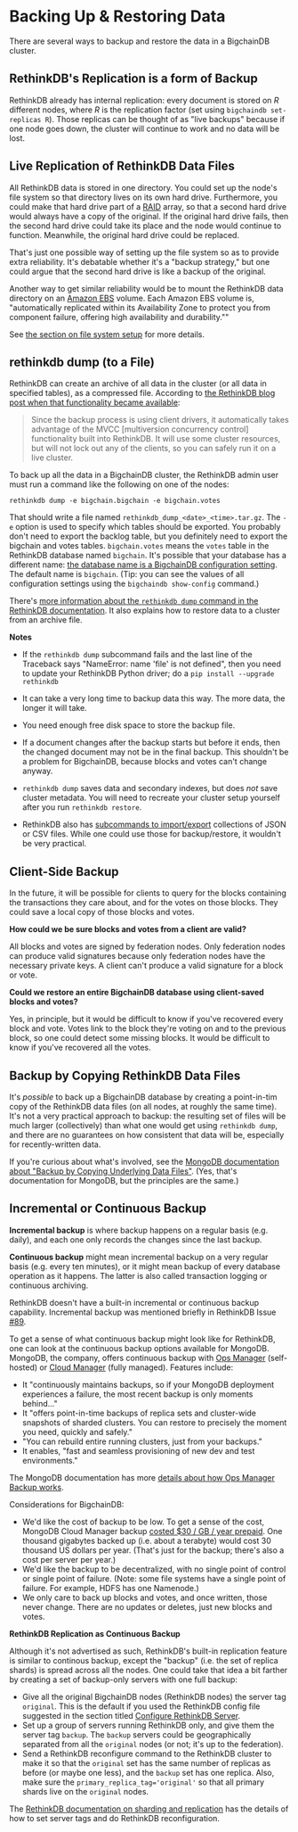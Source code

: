 # Backing Up & Restoring Data

There are several ways to backup and restore the data in a BigchainDB cluster.


## RethinkDB's Replication is a form of Backup

RethinkDB already has internal replication: every document is stored on _R_ different nodes, where _R_ is the replication factor (set using `bigchaindb set-replicas R`). Those replicas can be thought of as "live backups" because if one node goes down, the cluster will continue to work and no data will be lost.


## Live Replication of RethinkDB Data Files

All RethinkDB data is stored in one directory. You could set up the node's file system so that directory lives on its own hard drive. Furthermore, you could make that hard drive part of a [RAID](https://en.wikipedia.org/wiki/RAID) array, so that a second hard drive would always have a copy of the original. If the original hard drive fails, then the second hard drive could take its place and the node would continue to function. Meanwhile, the original hard drive could be replaced.

That's just one possible way of setting up the file system so as to provide extra reliability. It's debatable whether it's a "backup strategy," but one could argue that the second hard drive is like a backup of the original.

Another way to get similar reliability would be to mount the RethinkDB data directory on an [Amazon EBS](https://aws.amazon.com/ebs/) volume. Each Amazon EBS volume is, "automatically replicated within its Availability Zone to protect you from component failure, offering high availability and durability.""

See [the section on file system setup](../nodes/setup-run-node.html#set-up-the-file-system-for-rethinkdb) for more details.


## rethinkdb dump (to a File)

RethinkDB can create an archive of all data in the cluster (or all data in specified tables), as a compressed file. According to [the RethinkDB blog post when that functionality became available](https://rethinkdb.com/blog/1.7-release/):

> Since the backup process is using client drivers, it automatically takes advantage of the MVCC [multiversion concurrency control] functionality built into RethinkDB. It will use some cluster resources, but will not lock out any of the clients, so you can safely run it on a live cluster.

To back up all the data in a BigchainDB cluster, the RethinkDB admin user must run a command like the following on one of the nodes:
```text
rethinkdb dump -e bigchain.bigchain -e bigchain.votes
```

That should write a file named `rethinkdb_dump_<date>_<time>.tar.gz`. The `-e` option is used to specify which tables should be exported. You probably don't need to export the backlog table, but you definitely need to export the bigchain and votes tables. 
`bigchain.votes` means the `votes` table in the RethinkDB database named `bigchain`. It's possible that your database has a different name: [the database name is a BigchainDB configuration setting](../nodes/configuration.html#database-host-database-port-database-name). The default name is `bigchain`. (Tip: you can see the values of all configuration settings using the `bigchaindb show-config` command.)

There's [more information about the `rethinkdb dump` command in the RethinkDB documentation](https://www.rethinkdb.com/docs/backup/). It also explains how to restore data to a cluster from an archive file.

**Notes**

* If the `rethinkdb dump` subcommand fails and the last line of the Traceback says "NameError: name 'file' is not defined", then you need to update your RethinkDB Python driver; do a `pip install --upgrade rethinkdb`

* It can take a very long time to backup data this way. The more data, the longer it will take.

* You need enough free disk space to store the backup file.

* If a document changes after the backup starts but before it ends, then the changed document may not be in the final backup. This shouldn't be a problem for BigchainDB, because blocks and votes can't change anyway.

* `rethinkdb dump` saves data and secondary indexes, but does *not* save cluster metadata. You will need to recreate your cluster setup yourself after you run `rethinkdb restore`.

* RethinkDB also has [subcommands to import/export](https://gist.github.com/coffeemug/5894257) collections of JSON or CSV files. While one could use those for backup/restore, it wouldn't be very practical.


## Client-Side Backup

In the future, it will be possible for clients to query for the blocks containing the transactions they care about, and for the votes on those blocks. They could save a local copy of those blocks and votes.

**How could we be sure blocks and votes from a client are valid?**

All blocks and votes are signed by federation nodes. Only federation nodes can produce valid signatures because only federation nodes have the necessary private keys. A client can't produce a valid signature for a block or vote.

**Could we restore an entire BigchainDB database using client-saved blocks and votes?**

Yes, in principle, but it would be difficult to know if you've recovered every block and vote. Votes link to the block they're voting on and to the previous block, so one could detect some missing blocks. It would be difficult to know if you've recovered all the votes.


## Backup by Copying RethinkDB Data Files

It's _possible_ to back up a BigchainDB database by creating a point-in-tim copy of the RethinkDB data files (on all nodes, at roughly the same time). It's not a very practical approach to backup: the resulting set of files will be much larger (collectively) than what one would get using `rethinkdb dump`, and there are no guarantees on how consistent that data will be, especially for recently-written data.

If you're curious about what's involved, see the [MongoDB documentation about "Backup by Copying Underlying Data Files"](https://docs.mongodb.com/manual/core/backups/#backup-with-file-copies). (Yes, that's documentation for MongoDB, but the principles are the same.)


## Incremental or Continuous Backup

**Incremental backup** is where backup happens on a regular basis (e.g. daily), and each one only records the changes since the last backup.

**Continuous backup** might mean incremental backup on a very regular basis (e.g. every ten minutes), or it might mean backup of every database operation as it happens. The latter is also called transaction logging or continuous archiving.

RethinkDB doesn't have a built-in incremental or continuous backup capability. Incremental backup was mentioned briefly in RethinkDB Issue [#89](https://github.com/rethinkdb/rethinkdb/issues/89).

To get a sense of what continuous backup might look like for RethinkDB, one can look at the continuous backup options available for MongoDB. MongoDB, the company, offers continuous backup with [Ops Manager](https://www.mongodb.com/products/ops-manager) (self-hosted) or [Cloud Manager](https://www.mongodb.com/cloud) (fully managed). Features include:

* It "continuously maintains backups, so if your MongoDB deployment experiences a failure, the most recent backup is only moments behind..."
* It "offers point-in-time backups of replica sets and cluster-wide snapshots of sharded clusters. You can restore to precisely the moment you need, quickly and safely."
* "You can rebuild entire running clusters, just from your backups."
* It enables, "fast and seamless provisioning of new dev and test environments."

The MongoDB documentation has more [details about how Ops Manager Backup works](https://docs.opsmanager.mongodb.com/current/application/#backup).

Considerations for BigchainDB:

* We'd like the cost of backup to be low. To get a sense of the cost, MongoDB Cloud Manager backup [costed $30 / GB / year prepaid](https://www.mongodb.com/blog/post/lower-mms-backup-prices-backing-mongodb-now-easier-and-more-affordable). One thousand gigabytes backed up (i.e. about a terabyte) would cost 30 thousand US dollars per year. (That's just for the backup; there's also a cost per server per year.)
* We'd like the backup to be decentralized, with no single point of control or single point of failure. (Note: some file systems have a single point of failure. For example, HDFS has one Namenode.)
* We only care to back up blocks and votes, and once written, those never change. There are no updates or deletes, just new blocks and votes.

**RethinkDB Replication as Continuous Backup**

Although it's not advertised as such, RethinkDB's built-in replication feature is similar to continous backup, except the "backup" (i.e. the set of replica shards) is spread across all the nodes. One could take that idea a bit farther by creating a set of backup-only servers with one full backup:

* Give all the original BigchainDB nodes (RethinkDB nodes) the server tag `original`. This is the default if you used the RethinkDB config file suggested in the section titled [Configure RethinkDB Server](../nodes/setup-run-node.html#configure-rethinkdb-server).
* Set up a group of servers running RethinkDB only, and give them the server tag `backup`. The `backup` servers could be geographically separated from all the `original` nodes (or not; it's up to the federation).
* Send a RethinkDB reconfigure command to the RethinkDB cluster to make it so that the `original` set has the same number of replicas as before (or maybe one less), and the `backup` set has one replica. Also, make sure the `primary_replica_tag='original'` so that all primary shards live on the `original` nodes.

The [RethinkDB documentation on sharding and replication](https://www.rethinkdb.com/docs/sharding-and-replication/) has the details of how to set server tags and do RethinkDB reconfiguration.
